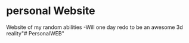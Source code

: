 # personal Website
Website of my random abilities 
-Will one day redo to be an awesome 3d reality"# PersonalWEB" 
